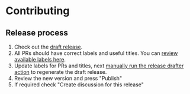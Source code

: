 # Contributing

## Release process

1. Check out the [draft release](https://github.com/framework/bypath/releases).
1. All PRs should have correct labels and useful titles. You can [review available labels here](https://github.com/framework/bypath/blob/master/.github/release-drafter.yml).
1. Update labels for PRs and titles, next [manually run the release drafter action](https://github.com/framework/bypath/actions/workflows/release-drafter.yml) to regenerate the draft release.
1. Review the new version and press "Publish"
1. If required check "Create discussion for this release"
